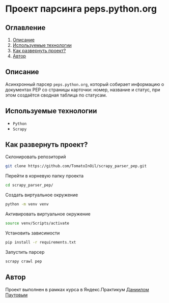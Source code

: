 # Проект парсинга peps.python.org
## Оглавление
1. [Описание](https://github.com/TomatoInOil/scrapy_parser_pep#описание)
2. [Используемые технологии](https://github.com/TomatoInOil/scrapy_parser_pep#используемые-технологии)
3. [Как развернуть проект?](https://github.com/TomatoInOil/scrapy_parser_pep#как-развернуть-проект)
4. [Автор](https://github.com/TomatoInOil/scrapy_parser_pep#автор)
## Описание
Асинхронный парсер `peps.python.org`, который собирает информацию о документах PEP со страницы карточки: номер, название и статус, при этом создаётся сводная таблица по статусам. 
## Используемые технологии
- `Python`
- `Scrapy`
## Как развернуть проект?
Склонировать репозиторий 
```BASH
git clone https://github.com/TomatoInOil/scrapy_parser_pep.git
```
Перейти в корневую папку проекта
```BASH
cd scrapy_parser_pep/
```
Создать виртуальное окружение
```BASH
python -m venv venv
```
Активировать виртуальное окружение
```BASH
source venv/Scripts/activate
```
Установить зависимости
```BASH
pip install -r requirements.txt
```
Запустить парсер
```BASH
scrapy crawl pep
```
## Автор
Проект выполнен в рамках курса в Яндекс.Практикум [Даниилом Паутовым](https://github.com/TomatoInOil)
